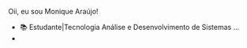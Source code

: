 Oii, eu sou Monique Araújo!

- 📚 Estudante|Tecnologia Análise e Desenvolvimento de Sistemas ...
-  

<!---
MoniqueAraujo/MoniqueAraujo is a ✨ special ✨ repository because its `README.md` (this file) appears on your GitHub profile.
You can click the Preview link to take a look at your changes.
--->
